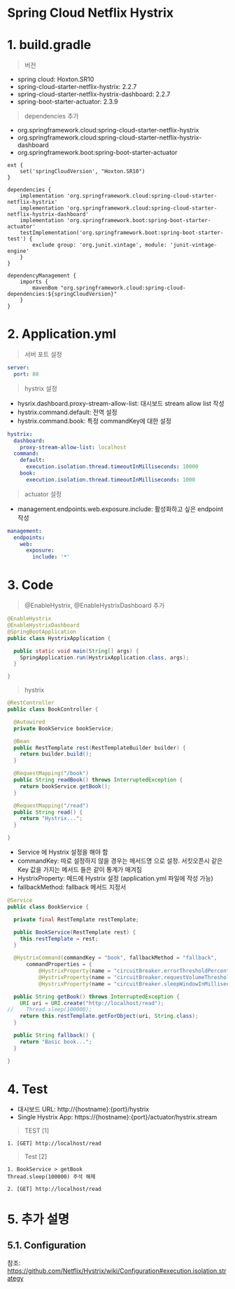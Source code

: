Spring Cloud Netflix Hystrix
==========

# 1. build.gradle
> 버전  
- spring cloud: Hoxton.SR10
- spring-cloud-starter-netflix-hystrix: 2.2.7
- spring-cloud-starter-netflix-hystrix-dashboard: 2.2.7
- spring-boot-starter-actuator: 2.3.9

> dependencies 추가
- org.springframework.cloud:spring-cloud-starter-netflix-hystrix
- org.springframework.cloud:spring-cloud-starter-netflix-hystrix-dashboard
- org.springframework.boot:spring-boot-starter-actuator

```text
ext {
	set('springCloudVersion', "Hoxton.SR10")
}

dependencies {
	implementation 'org.springframework.cloud:spring-cloud-starter-netflix-hystrix'
	implementation 'org.springframework.cloud:spring-cloud-starter-netflix-hystrix-dashboard'
	implementation 'org.springframework.boot:spring-boot-starter-actuator'
	testImplementation('org.springframework.boot:spring-boot-starter-test') {
		exclude group: 'org.junit.vintage', module: 'junit-vintage-engine'
	}
}

dependencyManagement {
	imports {
		mavenBom "org.springframework.cloud:spring-cloud-dependencies:${springCloudVersion}"
	}
}
```

# 2. Application.yml

> 서버 포트 설정
```yaml
server:
  port: 80
```

> hystrix 설정
- hysrix.dashboard.proxy-stream-allow-list: 대시보드 stream allow list 작성
- hystrix.command.default: 전역 설정
- hystrix.command.book: 특정 commandKey에 대한 설정

```yaml
hystrix:
  dashboard:
    proxy-stream-allow-list: localhost
  command:
    default:
      execution.isolation.thread.timeoutInMilliseconds: 10000
    book:
      execution.isolation.thread.timeoutInMilliseconds: 1000
```

> actuator 설정
- management.endpoints.web.exposure.include: 활성화하고 싶은 endpoint 작성

```yaml
management:
  endpoints:
    web:
      exposure:
        include: '*'
```

# 3. Code

> @EnableHystrix, @EnableHystrixDashboard 추가
```java
@EnableHystrix
@EnableHystrixDashboard
@SpringBootApplication
public class HystrixApplication {

  public static void main(String[] args) {
    SpringApplication.run(HystrixApplication.class, args);
  }

}
```

> hystrix

```java
@RestController
public class BookController {

  @Autowired
  private BookService bookService;

  @Bean
  public RestTemplate rest(RestTemplateBuilder builder) {
    return builder.build();
  }

  @RequestMapping("/book")
  public String readBook() throws InterruptedException {
    return bookService.getBook();
  }

  @RequestMapping("/read")
  public String read() {
    return "Hystrix...";
  }

}
```

- Service 에 Hystrix 설정을 해야 함
- commandKey: 따로 설정하지 않을 경우는 메서드명 으로 설정. 서킷오픈시 같은 Key 값을 가지는 메서드 들은 같이 통계가 매겨짐
- HystrixProperty: 메드에 Hystrix 설정 (application.yml 파일에 작성 가능)
- fallbackMethod: fallback 메서드 지정서

```java
@Service
public class BookService {

  private final RestTemplate restTemplate;

  public BookService(RestTemplate rest) {
    this.restTemplate = rest;
  }

  @HystrixCommand(commandKey = "book", fallbackMethod = "fallback",
      commandProperties = {
          @HystrixProperty(name = "circuitBreaker.errorThresholdPercentage", value = "5"),
          @HystrixProperty(name = "circuitBreaker.requestVolumeThreshold", value = "3"),
          @HystrixProperty(name = "circuitBreaker.sleepWindowInMilliseconds", value = "10000")})

  public String getBook() throws InterruptedException {
    URI uri = URI.create("http://localhost/read");
//    Thread.sleep(100000);
    return this.restTemplate.getForObject(uri, String.class);
  }

  public String fallback() {
    return "Basic book...";
  }

}
```

# 4. Test

- 대시보드 URL: http://{hostname}:{port}/hystrix
- Single Hystrix App: https://{hostname}:{port}/actuator/hystrix.stream

> TEST [1]
```text
1. [GET] http://localhost/read
```

> Test [2]
```text
1. BookService > getBook
Thread.sleep(100000) 주석 해제

2. [GET] http://localhost/read
```

# 5. 추가 설명

## 5.1. Configuration
참조: https://github.com/Netflix/Hystrix/wiki/Configuration#execution.isolation.strategy

